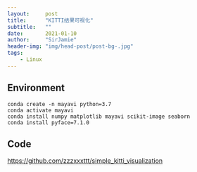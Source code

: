 ```yaml
---
layout:     post
title:      "KITTI结果可视化"
subtitle:   ""
date:       2021-01-10
author:     "SirJamie"
header-img: "img/head-post/post-bg-.jpg"
tags:
    - Linux
---
```


## Environment


```
conda create -n mayavi python=3.7
conda activate mayavi
conda install numpy matplotlib mayavi scikit-image seaborn
conda install pyface=7.1.0
```

## Code

https://github.com/zzzxxxttt/simple_kitti_visualization